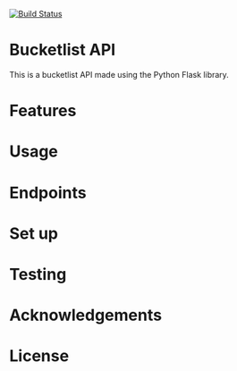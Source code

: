 [![Build Status](https://travis-ci.org/andela-aomondi/bucketlist-api.svg?branch=develop)](https://travis-ci.org/andela-aomondi/bucketlist-api)

# Bucketlist API

This is a bucketlist API made using the Python Flask library.

# Features

# Usage

# Endpoints

# Set up

# Testing

# Acknowledgements

# License

